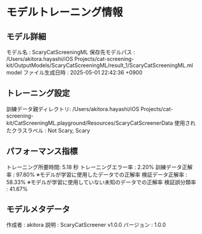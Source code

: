 # モデルトレーニング情報

## モデル詳細
モデル名           : ScaryCatScreeningML
保存先モデルパス   : /Users/akitora.hayashi/iOS Projects/cat-screening-kit/OutputModels/ScaryCatScreeningML/result_1/ScaryCatScreeningML.mlmodel
ファイル生成日時   : 2025-05-01 22:42:36 +0900

## トレーニング設定
訓練データ親ディレクトリ: /Users/akitora.hayashi/iOS Projects/cat-screening-kit/CatScreeningML.playground/Resources/ScaryCatScreenerData
使用されたクラスラベル : Not Scary, Scary

## パフォーマンス指標
トレーニング所要時間: 5.18 秒
トレーニングエラー率 : 2.20%
訓練データ正解率 : 97.80% ※モデルが学習に使用したデータでの正解率
検証データ正解率 : 58.33% ※モデルが学習に使用していない未知のデータでの正解率
検証誤分類率       : 41.67%

## モデルメタデータ
作成者            : akitora
説明              : ScaryCatScreener v1.0.0
バージョン          : 1.0.0